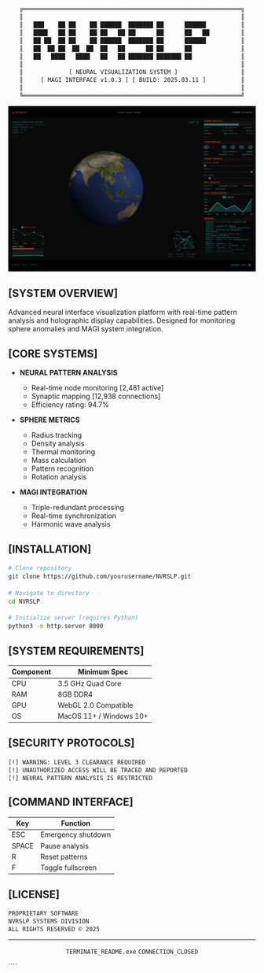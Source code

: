 <div align="center">
  
```
╔══════════════════════════════════════════════════════════════╗
║                                                              ║
║   ███    ██ ██    ██ ██████  ███████ ██      ██████          ║
║   ████   ██ ██    ██ ██   ██ ██      ██      ██   ██         ║
║   ██ ██  ██ ██    ██ ██████  ███████ ██      ██████          ║
║   ██  ██ ██  ██  ██  ██   ██      ██ ██      ██              ║
║   ██   ████   ████   ██   ██ ███████ ███████ ██              ║
║                                                              ║
║             [ NEURAL VISUALIZATION SYSTEM ]                  ║
║     [ MAGI INTERFACE v1.0.3 ] [ BUILD: 2025.03.11 ]          ║
║                                                              ║
╚══════════════════════════════════════════════════════════════╝
```
<img src="images/NVRSLP-preview.png" alt="NVRSLP Interface" width="800px"/>

</div>

## [SYSTEM OVERVIEW]

Advanced neural interface visualization platform with real-time pattern analysis and holographic display capabilities. Designed for monitoring sphere anomalies and MAGI system integration.

## [CORE SYSTEMS]

- **NEURAL PATTERN ANALYSIS**
  - Real-time node monitoring [2,481 active]
  - Synaptic mapping [12,938 connections]
  - Efficiency rating: 94.7%

- **SPHERE METRICS**
  - Radius tracking
  - Density analysis
  - Thermal monitoring
  - Mass calculation
  - Pattern recognition
  - Rotation analysis

- **MAGI INTEGRATION**
  - Triple-redundant processing
  - Real-time synchronization
  - Harmonic wave analysis

## [INSTALLATION]

```bash
# Clone repository
git clone https://github.com/yourusername/NVRSLP.git

# Navigate to directory
cd NVRSLP

# Initialize server (requires Python)
python3 -m http.server 8000
```

## [SYSTEM REQUIREMENTS]

| Component | Minimum Spec |
|-----------|-------------|
| CPU | 3.5 GHz Quad Core |
| RAM | 8GB DDR4 |
| GPU | WebGL 2.0 Compatible |
| OS | MacOS 11+ / Windows 10+ |

## [SECURITY PROTOCOLS]

```
[!] WARNING: LEVEL 3 CLEARANCE REQUIRED
[!] UNAUTHORIZED ACCESS WILL BE TRACED AND REPORTED
[!] NEURAL PATTERN ANALYSIS IS RESTRICTED
```

## [COMMAND INTERFACE]

| Key | Function |
|-----|----------|
| ESC | Emergency shutdown |
| SPACE | Pause analysis |
| R | Reset patterns |
| F | Toggle fullscreen |

## [LICENSE]

```
PROPRIETARY SOFTWARE
NVRSLP SYSTEMS DIVISION
ALL RIGHTS RESERVED © 2025
```

<div align="center">

---
`TERMINATE_README.exe`
`CONNECTION_CLOSED`

</div>
````
